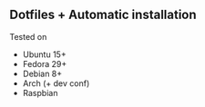## Dotfiles + Automatic installation

Tested on
* Ubuntu 15+
* Fedora 29+
* Debian 8+
* Arch (+ dev conf)
* Raspbian
